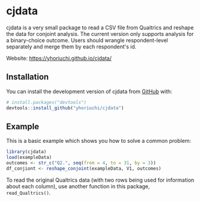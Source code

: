 
# cjdata

<!-- badges: start -->
<!-- badges: end -->

cjdata is a very small package to read a CSV file from Qualtrics and reshape the data for conjoint analysis. The current version only supports analysis for a binary-choice outcome. Users should wrangle respondent-level separately and merge them by each respondent's id. 

Website: https://yhoriuchi.github.io/cjdata/

## Installation

You can install the development version of cjdata from [GitHub](https://github.com/) with:

``` r
# install.packages("devtools")
devtools::install_github("yhoriuchi/cjdata")
```

## Example

This is a basic example which shows you how to solve a common problem:

``` r
library(cjdata)
load(exampleData)
outcomes <- str_c("Q2.", seq(from = 4, to = 31, by = 3))
df_conjiont <- reshape_conjoint(exampleData, V1, outcomes)
```

To read the original Qualtrics data (with two rows being used for information about each column), use another function in this package, <code>read_Qualtrics()</code>.
